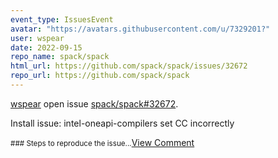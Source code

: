 ```yaml
---
event_type: IssuesEvent
avatar: "https://avatars.githubusercontent.com/u/7329201?"
user: wspear
date: 2022-09-15
repo_name: spack/spack
html_url: https://github.com/spack/spack/issues/32672
repo_url: https://github.com/spack/spack
---
```


<a href='https://github.com/wspear' target='_blank'>wspear</a> open issue <a href='https://github.com/spack/spack/issues/32672' target='_blank'>spack/spack#32672</a>.

<p>Install issue: intel-oneapi-compilers set CC incorrectly</p><small>### Steps to reproduce the issue...</small><a href='https://github.com/spack/spack/issues/32672' target='_blank'>View Comment</a>
